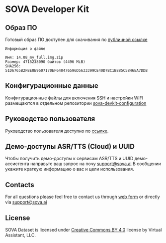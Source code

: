 # SOVA Developer Kit

## Образ ПО

Готовый образ ПО доступен для скачивания по [публичной ссылке](https://drive.google.com/file/d/1n8XZOeXtztiOpfow1rHH2iE2RhEbIYqe/view?usp=sharing)

```
Информация о файле

Имя: 14.08_my_full.img.zip
Размер: 4715238090 байтов (4496 MiB)
SHA256: 51D6765B2FBE0E9607170EF640476596D5633399CE40D7BC1B885C5846EA7DDB
```

## Конфигурационные данные

Конфигурационные файлы для включения SSH и настройки WIFI размещаются в отдельном репозитории [sova-devkit-configuration](https://github.com/sovaai/sova-devkit-configuration)

## Руководство пользователя

Руководство пользователя доступно по [ссылке](https://github.com/sovaai/sova-devkit-configuration/blob/main/SOVA%20Developer%20Kit%20-%20Manual.pdf).

## Демо-доступы ASR/TTS (Cloud) и UUID

Чтобы получить демо-доступы к сервисам ASR/TTS и UUID демо-ассистента направьте ваш запрос на почу <a href="mailto:support@sova.ai?subject=SOVA DevKit - Access to ASR/TTS (Cloud) и UUID">support@sova.ai</a>
В сообщении укажите краткую информацию о вас и цели использования. 

## Contacts

For all questions please feel free to contact us through [web form](https://sova.ai/other-inquiries) or directly via <a href="mailto:support@sova.ai?subject=SOVA Dataset">support@sova.ai</a>

## License

SOVA Dataset is licensed under [Creative Commons BY 4.0](https://creativecommons.org/licenses/by/4.0/) license by Virtual Assistant, LLC.
